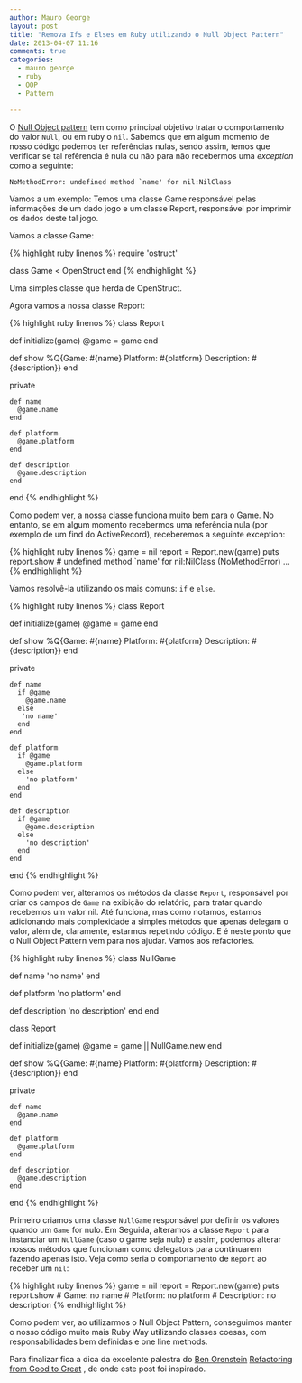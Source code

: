 ```yaml
---
author: Mauro George
layout: post
title: "Remova Ifs e Elses em Ruby utilizando o Null Object Pattern"
date: 2013-04-07 11:16
comments: true
categories:
  - mauro george
  - ruby
  - OOP
  - Pattern

---
```


O [Null Object pattern](https://en.wikipedia.org/wiki/Null_object) tem como principal objetivo tratar o comportamento do valor `Null`, ou em ruby o `nil`.
Sabemos que em algum momento de nosso código podemos ter referências nulas, sendo assim, temos que verificar se tal refêrencia é nula ou não para não recebermos uma _exception_ como a seguinte:

    NoMethodError: undefined method `name' for nil:NilClass

<!--more-->

Vamos a um exemplo: Temos uma classe Game responsável pelas informações de um dado jogo e um classe Report, responsável por imprimir os dados deste tal jogo.

Vamos a classe Game:

{% highlight ruby linenos %}
require 'ostruct'

class Game < OpenStruct
end
{% endhighlight %}

Uma simples classe que herda de OpenStruct.

Agora vamos a nossa classe Report:

{% highlight ruby linenos %}
class Report

  def initialize(game)
    @game = game
  end

  def show
    %Q{Game: #{name}
    Platform: #{platform}
    Description: #{description}}
  end

  private

    def name
      @game.name
    end

    def platform
      @game.platform
    end

    def description
      @game.description
    end
end
{% endhighlight %}

Como podem ver, a nossa classe funciona muito bem para o Game. No entanto, se em algum momento recebermos uma referência nula (por exemplo de um find do ActiveRecord),  receberemos a seguinte exception:

{% highlight ruby linenos %}
game = nil
report = Report.new(game)
puts report.show # undefined method `name' for nil:NilClass (NoMethodError) ...
{% endhighlight %}

Vamos resolvê-la utilizando os mais comuns: `if` e `else`.

{% highlight ruby linenos %}
class Report

  def initialize(game)
    @game = game
  end

  def show
    %Q{Game: #{name}
    Platform: #{platform}
    Description: #{description}}
  end

  private

    def name
      if @game
        @game.name
      else
       'no name'
      end
    end

    def platform
      if @game
        @game.platform
      else
        'no platform'
      end
    end

    def description
      if @game
        @game.description
      else
        'no description'
      end
    end
end
{% endhighlight %}

Como podem ver, alteramos os métodos da classe `Report`, responsável por criar os campos de `Game` na exibição do relatório, para tratar quando recebemos um valor nil.
Até funciona, mas como notamos, estamos adicionando mais complexidade a simples métodos que apenas delegam o valor, além de, claramente, estarmos repetindo código. E é neste ponto que o Null Object Pattern vem para nos ajudar. Vamos aos refactories.

{% highlight ruby linenos %}
class NullGame

  def name
    'no name'
  end

  def platform
    'no platform'
  end

  def description
    'no description'
  end
end

class Report

  def initialize(game)
    @game = game || NullGame.new
  end

  def show
    %Q{Game: #{name}
    Platform: #{platform}
    Description: #{description}}
  end

  private

    def name
      @game.name
    end

    def platform
      @game.platform
    end

    def description
      @game.description
    end
end
{% endhighlight %}

Primeiro criamos uma classe `NullGame` responsável por definir os valores quando um `Game` for nulo. Em Seguida, alteramos a classe `Report` para instanciar um `NullGame` (caso o game seja nulo) e assim, podemos alterar nossos métodos que funcionam como delegators para continuarem fazendo apenas isto.
Veja como seria o comportamento de `Report` ao receber um `nil`:

{% highlight ruby linenos %}
game = nil
report = Report.new(game)
puts report.show # Game: no name
                 # Platform: no platform
                 # Description: no description
{% endhighlight %}

Como podem ver, ao utilizarmos o Null Object Pattern, conseguimos manter o nosso código muito mais Ruby Way utilizando classes coesas, com responsabilidades bem definidas e one line methods.

Para finalizar fica a dica da excelente palestra do [Ben Orenstein](https://twitter.com/@r00k) [Refactoring from Good to Great](http://www.confreaks.com/videos/1233-aloharuby2012-refactoring-from-good-to-great) , de onde este post foi inspirado.
